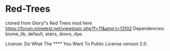 # Red-Trees
cloned from Glory!'s Red Trees mod here https://forum.minetest.net/viewtopic.php?f=11&amp;t=13102
Dependencies: biome_lib, default, stairs, doors, dye.

License: Do What The **** You Want To Public License version 2.0.
